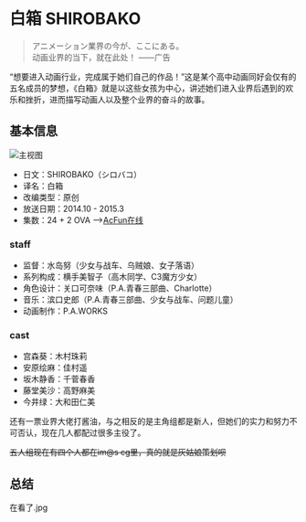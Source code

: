 # 白箱 SHIROBAKO
> アニメーション業界の今が、ここにある。  
> 动画业界的当下，就在此处！ ——广告

“想要进入动画行业，完成属于她们自己的作品！”这是某个高中动画同好会仅有的五名成员的梦想，《白箱》就是以这些女孩为中心，讲述她们进入业界后遇到的欢乐和挫折，进而描写动画人以及整个业界的奋斗的故事。

## 基本信息
![主视图](https://www.pa-works.jp/wp-content/uploads/2014/10/16_shirobako-725x1024.jpg ':size=350xauto')
- 日文：SHIROBAKO（シロバコ）
- 译名：白箱
- 改编类型：原创
- 放送日期：2014.10 - 2015.3
- 集数：24 + 2 OVA -->[AcFun在线](https://www.acfun.cn/bangumi/aa6000984)

### staff
- 监督：水岛努（少女与战车、乌贼娘、女子落语）
- 系列构成：横手美智子（高木同学、C3魔方少女）
- 角色设计：关口可奈味（P.A.青春三部曲、Charlotte）
- 音乐：滨口史郎（P.A.青春三部曲、少女与战车、问题儿童）
- 动画制作：P.A.WORKS

### cast
- 宫森葵：木村珠莉
- 安原绘麻：佳村遥
- 坂木静香：千菅春香
- 藤堂美沙：高野麻美
- 今井绿：大和田仁美  

还有一票业界大佬打酱油，与之相反的是主角组都是新人，但她们的实力和努力不可否认，现在几人都配过很多主役了。

~~五人组现在有四个人都在im@s cg里，真的就是灰姑娘策划呗~~

## 总结

在看了.jpg
